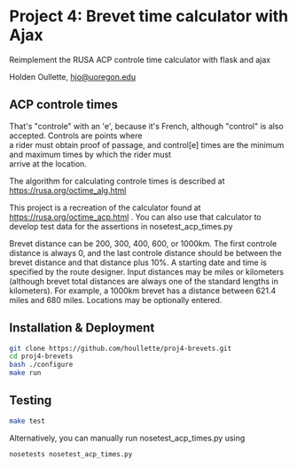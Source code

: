 # Project 4:  Brevet time calculator with Ajax

Reimplement the RUSA ACP controle time calculator with flask and ajax

Holden Oullette, hjo@uoregon.edu

## ACP controle times

That's "controle" with an 'e', because it's French, although "control"
is also accepted.  Controls are points where   
a rider must obtain proof of passage, and control[e] times are the
minimum and maximum times by which the rider must  
arrive at the location.   

The algorithm for calculating controle times is described at
https://rusa.org/octime_alg.html

This project is a recreation of the calculator found at
https://rusa.org/octime_acp.html .  You can also use that calculator
to develop test data for the assertions in nosetest_acp_times.py

Brevet distance can be 200, 300, 400, 600, or 1000km. The first controle distance is always 0, and the last controle distance should be between the brevet distance and that distance plus 10%. A starting date and time is specified by the route designer. Input distances may be miles or kilometers (although brevet total distances are always one of the standard lengths in kilometers). For example, a 1000km brevet has a distance between 621.4 miles and 680 miles.
Locations may be optionally entered.

## Installation & Deployment

```bash
git clone https://github.com/houllette/proj4-brevets.git
cd proj4-brevets
bash ./configure
make run
```

## Testing

```bash
make test
```

Alternatively, you can manually run nosetest_acp_times.py using
```bash
nosetests nosetest_acp_times.py
```
